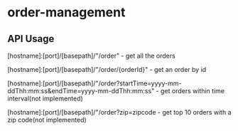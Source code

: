 # order-management

## API Usage

[hostname]:[port]/[basepath]/"/order" - get all the orders

[hostname]:[port]/[basepath]/"/order/{orderId}" - get an order by id

[hostname]:[port]/[basepath]/"/order?startTime=yyyy-mm-ddThh:mm:ss&endTime=yyyy-mm-ddThh:mm:ss" - get orders within time interval(not implemented)

[hostname]:[port]/[basepath]/"/order?zip=zipcode - get top 10 orders with a zip code(not implemented)

